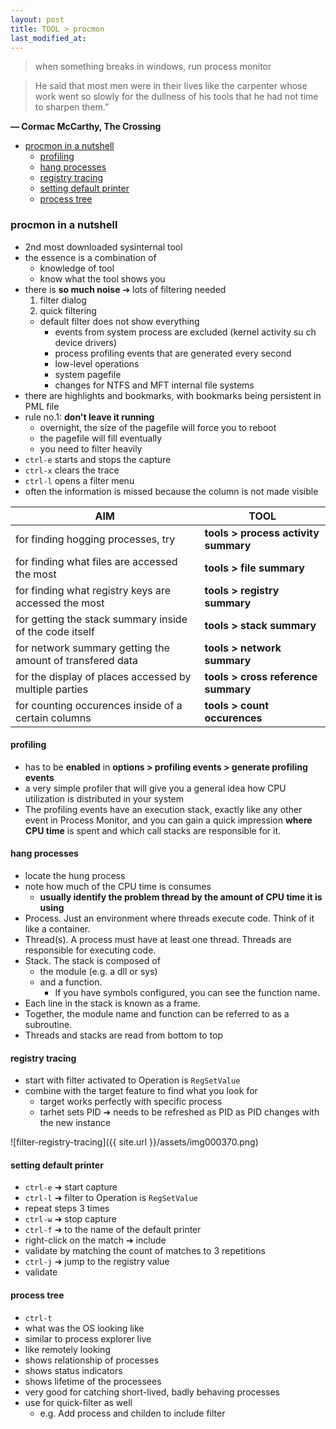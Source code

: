 ```yaml
---
layout: post
title: TOOL > procmon
last_modified_at: 
---
```

> when something breaks in windows, run process monitor

>He said that most men were in their lives like the carpenter whose work went so slowly for the dullness of his tools that he had not time to sharpen them.”

**― Cormac McCarthy, The Crossing**

<!-- TOC -->

- [procmon in a nutshell](#procmon-in-a-nutshell)
    - [profiling](#profiling)
    - [hang processes](#hang-processes)
    - [registry tracing](#registry-tracing)
    - [setting default printer](#setting-default-printer)
    - [process tree](#process-tree)

<!-- /TOC -->
### procmon in a nutshell
* 2nd most downloaded sysinternal tool
* the essence is a combination of
    * knowledge of tool
    * know what the tool shows you
* there is **so much noise** ➔ lots of filtering needed
    1. filter dialog
    2. quick filtering
    * default filter does not show everything 
        * events from system process are excluded (kernel activity su ch device drivers)
        * process profiling events that are generated every second
        * low-level operations
        * system pagefile
        * changes for NTFS and MFT internal file systems
* there are highlights and bookmarks, with bookmarks being persistent in PML file
* rule no.1: **don't leave it running**
    * overnight, the size of the pagefile will force you to reboot
    * the pagefile will fill eventually
    * you need to filter heavily
* `ctrl-e` starts and stops the capture
* `ctrl-x` clears the trace
* `ctrl-l` opens a filter menu
* often the information is missed because the column is not made visible

AIM                                                       | TOOL
----------------------------------------------------------|-------------------------------------
for finding hogging processes, try                        | **tools > process activity summary**
for finding what files are accessed the most              | **tools > file summary**
for finding what registry keys are accessed the most      | **tools > registry summary**
for getting the stack summary inside of the code itself   | **tools > stack summary**
for network summary getting the amount of transfered data | **tools > network summary**
for the display of places accessed by multiple parties    | **tools > cross reference summary**
for counting occurences inside of a certain columns       | **tools > count occurences**

#### profiling
* has to be **enabled** in **options > profiling events > generate profiling events**
* a very simple profiler that will give you a general idea how CPU utilization is distributed in your system
* The profiling events have an execution stack, exactly like any other event in Process Monitor, and you can gain a quick impression **where CPU time** is spent and which call stacks are responsible for it.

#### hang processes
* locate the hung process 
* note how much of the CPU time is consumes
    * **usually identify the problem thread by the amount of CPU time it is using** 
* Process. Just an environment where threads execute code. Think of it like a container.
* Thread(s). A process must have at least one thread. Threads are responsible for executing code.
* Stack. The stack is composed of
    * the module (e.g. a dll or sys) 
    * and a function. 
        * If you have symbols configured, you can see the function name. 
* Each line in the stack is known as a frame. 
* Together, the module name and function can be referred to as a subroutine.
* Threads and stacks are read from bottom to top

#### registry tracing
* start with filter activated to Operation is `RegSetValue`
* combine with the target feature to find what you look for
    * target works perfectly with specific process
    * tarhet sets PID ➔ needs to be refreshed as PID as PID changes with the new instance

![filter-registry-tracing]({{ site.url }}/assets/img000370.png)

#### setting default printer
* `ctrl-e` ➔ start capture
* `ctrl-l` ➔ filter to Operation is `RegSetValue`
* repeat steps 3 times
* `ctrl-w` ➔ stop capture
* `ctrl-f` ➔ to the name of the default printer
* right-click on the match ➔ include 
* validate by matching the count of matches to 3 repetitions
* `ctrl-j` ➔ jump to the registry value
* validate 

#### process tree
* `ctrl-t`
* what was the OS looking like
* similar to process explorer live
* like remotely looking
* shows relationship of processes
* shows status indicators
* shows lifetime of the processees
* very good for catching short-lived, badly behaving processes
* use for quick-filter as well 
    * e.g. Add process and childen to include filter
